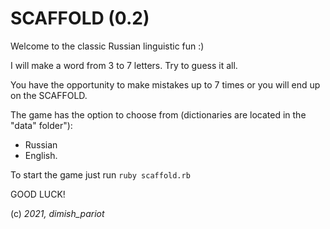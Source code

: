 # SCAFFOLD (0.2)

Welcome to the classic Russian linguistic fun :)

I will make a word from 3 to 7 letters. Try to guess it all.

You have the opportunity to make mistakes up to 7 times or you will end up on the SCAFFOLD.

The game has the option to choose from (dictionaries are located in the "datа" folder"):
- Russian
- English.

To start the game just run `ruby scaffold.rb`

GOOD LUCK!

(c) *2021, dimish_pariot*